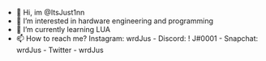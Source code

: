 - 👋 Hi, im @ItsJust1nn
- 👀 I’m interested in hardware engineering and programming 
- 🌱 I’m currently learning LUA
- 📫 How to reach me? Instagram: wrdJus - Discord: ! J#0001 - Snapchat: wrdJus - Twitter - wrdJus
